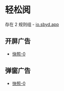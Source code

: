 # 轻松阅

存在 2 规则组 - [io.sbyd.app](/src/apps/io.sbyd.app.ts)

## 开屏广告

- [快照-0](https://i.gkd.li/import/import/13261949)

## 弹窗广告

- [快照-0](https://i.gkd.li/import/import/13274336)
